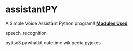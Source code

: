 # assistantPY
A Simple Voice Assistant Python program!! 
<b><u>Modules Used</u></b>
<p>speech_recognition</p>
pyttsx3
 pywhatkit
 datetime
 wikipedia
 pyjokes</p>
